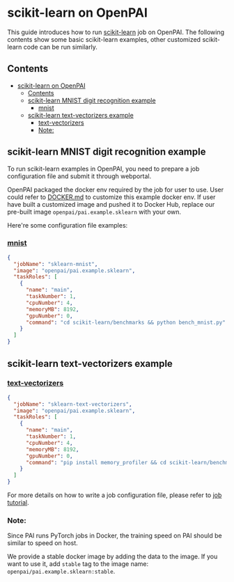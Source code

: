 <!--
  Copyright (c) Microsoft Corporation
  All rights reserved.

  MIT License

  Permission is hereby granted, free of charge, to any person obtaining a copy of this software and associated
  documentation files (the "Software"), to deal in the Software without restriction, including without limitation
  the rights to use, copy, modify, merge, publish, distribute, sublicense, and/or sell copies of the Software, and
  to permit persons to whom the Software is furnished to do so, subject to the following conditions:
  The above copyright notice and this permission notice shall be included in all copies or substantial portions of the Software.

  THE SOFTWARE IS PROVIDED *AS IS*, WITHOUT WARRANTY OF ANY KIND, EXPRESS OR IMPLIED, INCLUDING
  BUT NOT LIMITED TO THE WARRANTIES OF MERCHANTABILITY, FITNESS FOR A PARTICULAR PURPOSE AND
  NONINFRINGEMENT. IN NO EVENT SHALL THE AUTHORS OR COPYRIGHT HOLDERS BE LIABLE FOR ANY CLAIM,
  DAMAGES OR OTHER LIABILITY, WHETHER IN AN ACTION OF CONTRACT, TORT OR OTHERWISE, ARISING FROM,
  OUT OF OR IN CONNECTION WITH THE SOFTWARE OR THE USE OR OTHER DEALINGS IN THE SOFTWARE.
-->

# scikit-learn on OpenPAI

This guide introduces how to run [scikit-learn](http://scikit-learn.org/stable/) job on OpenPAI. The following contents show some basic scikit-learn examples, other customized scikit-learn code can be run similarly.

## Contents

- [scikit-learn on OpenPAI](#scikit-learn-on-openpai) 
  - [Contents](#contents)
  - [scikit-learn MNIST digit recognition example](#scikit-learn-mnist-digit-recognition-example) 
    - [mnist](#mnist)
  - [scikit-learn text-vectorizers example](#scikit-learn-text-vectorizers-example) 
    - [text-vectorizers](#text-vectorizers)
    - [Note:](#note)

## scikit-learn MNIST digit recognition example

To run scikit-learn examples in OpenPAI, you need to prepare a job configuration file and submit it through webportal.

OpenPAI packaged the docker env required by the job for user to use. User could refer to [DOCKER.md](./DOCKER.md) to customize this example docker env. If user have built a customized image and pushed it to Docker Hub, replace our pre-built image `openpai/pai.example.sklearn` with your own.

Here're some configuration file examples:

### [mnist](https://github.com/scikit-learn/scikit-learn/blob/master/benchmarks/bench_mnist.py)

```json
{
  "jobName": "sklearn-mnist",
  "image": "openpai/pai.example.sklearn",
  "taskRoles": [
    {
      "name": "main",
      "taskNumber": 1,
      "cpuNumber": 4,
      "memoryMB": 8192,
      "gpuNumber": 0,
      "command": "cd scikit-learn/benchmarks && python bench_mnist.py"
    }
  ]
}
```

## scikit-learn text-vectorizers example

### [text-vectorizers](https://github.com/scikit-learn/scikit-learn/blob/master/benchmarks/bench_text_vectorizers.py)

```json
{
  "jobName": "sklearn-text-vectorizers",
  "image": "openpai/pai.example.sklearn",
  "taskRoles": [
    {
      "name": "main",
      "taskNumber": 1,
      "cpuNumber": 4,
      "memoryMB": 8192,
      "gpuNumber": 0,
      "command": "pip install memory_profiler && cd scikit-learn/benchmarks && python bench_text_vectorizers.py"
    }
  ]
}
```

For more details on how to write a job configuration file, please refer to [job tutorial](../../docs/user/training.md).

### Note:

Since PAI runs PyTorch jobs in Docker, the training speed on PAI should be similar to speed on host.

We provide a stable docker image by adding the data to the image. If you want to use it, add `stable` tag to the image name: `openpai/pai.example.sklearn:stable`.